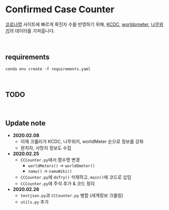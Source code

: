 # Confirmed Case Counter
[코로나맵](http://livecorona.co.kr/) 사이트에 빠르게 확진자 수를 반영하기 위해, [KCDC](http://ncov.mohw.go.kr/index_main.jsp), [worldometer](https://www.worldometers.info/coronavirus/), [나무위키](https://namu.wiki/w/%EC%8B%A0%EC%A2%85%20%EC%BD%94%EB%A1%9C%EB%82%98%EB%B0%94%EC%9D%B4%EB%9F%AC%EC%8A%A4%EA%B0%90%EC%97%BC%EC%A6%9D)의 데이터를 가져옵니다.

<br>

## requirements
```shell script
conda env create -f requirements.yaml
```
<br>

## TODO

<br>

## Update note
- **2020.02.08**
    - 이제 크롤러가 KCDC, 나무위키, worldMeter 순으로 정보를 강화
    - 완치자, 사망자 정보도 수집
- **2020.02.25**
    - `CCCounter.py`에서 함수명 변경
        - `worldMeters()` → `worldOmeter()`
        - `namu()` → `namuWiki()`
    - `CCCounter.py`에 `doTry()` 삭제하고, `main()`에 코드로 삽임
    - `CCCounter.py`에 주석 추가 & 코드 정리
- **2020.02.26**
    - `testjson.py`과 `CCCounter.py` 병합 (세계정보 크롤링)
    - `utils.py` 추가
